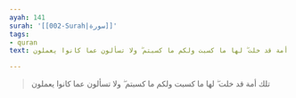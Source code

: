 ```yaml
---
ayah: 141
surah: '[[002-Surah|سورة]]'
tags:
- quran
text: تلك أمة قد خلت ۖ لها ما كسبت ولكم ما كسبتم ۖ ولا تسألون عما كانوا يعملون

---
```

> تلك أمة قد خلت ۖ لها ما كسبت ولكم ما كسبتم ۖ ولا تسألون عما كانوا يعملون
